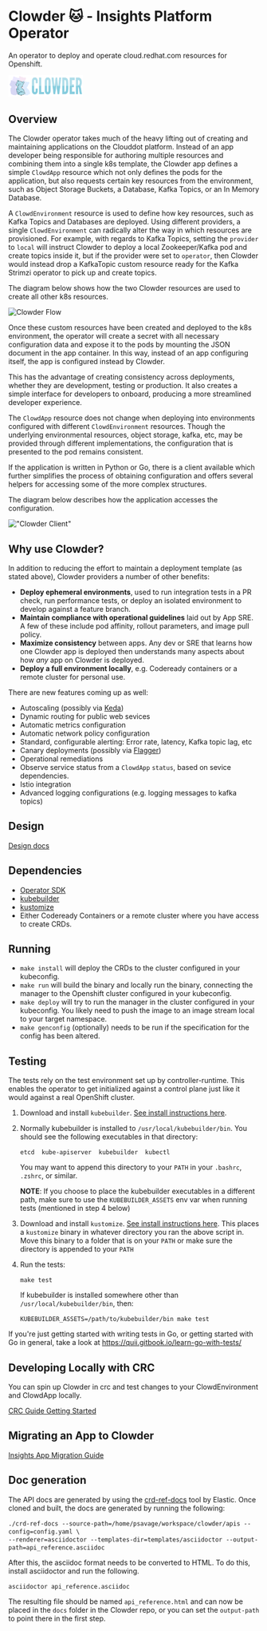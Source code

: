 # Clowder :cat: - Insights Platform Operator

An operator to deploy and operate cloud.redhat.com resources for Openshift.

<img src="clowder.svg" width="150" alt="Clowder Logo">

## Overview

The Clowder operator takes much of the heavy lifting out of creating and 
maintaining applications on the Clouddot platform. Instead of an app developer
being responsible for authoring multiple resources and combining them into a
single k8s template, the Clowder app defines a simple `ClowdApp` resource
which not only defines the pods for the application, but also requests certain
key resources from the environment, such as Object Storage Buckets, a Database,
Kafka Topics, or an In Memory Database.

A `ClowdEnvironment` resource is used to define how key resources, such as
Kafka Topics and Databases are deployed. Using different providers, a single
`ClowdEnvironment` can radically alter the way in which resources are
provisioned. For example, with regards to Kafka Topics, setting the `provider`
to `local` will instruct Clowder to deploy a local Zookeeper/Kafka pod
and create topics inside it, but if the provider were set to `operator`, then
Clowder would instead drop a KafkaTopic custom resource ready for the Kafka
Strimzi operator to pick up and create topics.

The diagram below shows how the two Clowder resources are used to create all
other k8s resources.

![Clowder Flow](images/clowder-flow.svg "Clowder Flow")

Once these custom resources have been created and deployed to the k8s
environment, the operator will create a secret with all necessary configuration
data and expose it to the pods by mounting the JSON document in the app 
container. In this way, instead of an app configuring itself, the app is
configured instead by Clowder.

This has the advantage of creating consistency across deployments, whether
they are development, testing or production. It also creates a simple interface
for developers to onboard, producing a more streamlined developer experience.

The `ClowdApp` resource does not change when deploying into environments
configured with different `ClowdEnvironment` resources. Though the underlying
environmental resources, object storage, kafka, etc, may be provided through
different implementations, the configuration that is presented to the pod
remains consistent.

If the application is written in Python or Go, there is a client available
which further simplifies the process of obtaining configuration and offers
several helpers for accessing some of the more complex structures.

The diagram below describes how the application accesses the configuration.

!["Clowder Client"](images/clowder-new.svg "Clowder Client")

## Why use Clowder?

In addition to reducing the effort to maintain a deployment template (as stated
above), Clowder providers a number of other benefits:

- **Deploy ephemeral environments**, used to run integration tests in a PR check,
  run performance tests, or deploy an isolated environment to develop against a
  feature branch.
- **Maintain compliance with operational guidelines** laid out by App SRE.  A few
  of these include pod affinity, rollout parameters, and image pull policy.
- **Maximize consistency** between apps.  Any dev or SRE that learns how one
  Clowder app is deployed then understands many aspects about how _any_ app on
  Clowder is deployed.
- **Deploy a full environment locally**, e.g. Codeready containers or a remote
  cluster for personal use.

There are new features coming up as well:

- Autoscaling (possibly via [Keda](https://github.com/kedacore/keda))
- Dynamic routing for public web sevices
- Automatic metrics configuration
- Automatic network policy configuration
- Standard, configurable alerting: Error rate, latency, Kafka topic lag, etc
- Canary deployments (possibly via [Flagger](https://github.com/weaveworks/flagger))
- Operational remediations
- Observe service status from a `ClowdApp` `status`, based on sevice dependencies.
- Istio integration
- Advanced logging configurations (e.g. logging messages to kafka topics)

## Design

[Design docs](https://github.com/RedHatInsights/clowder/tree/master/docs/)

## Dependencies

- [Operator SDK](https://github.com/operator-framework/operator-sdk/releases)
- [kubebuilder](https://github.com/kubernetes-sigs/kubebuilder/releases)
- [kustomize](https://github.com/kubernetes-sigs/kustomize/releases)
- Either Codeready Containers or a remote cluster where you have access to
  create CRDs.

## Running

- `make install` will deploy the CRDs to the cluster configured in your kubeconfig.
- `make run` will build the binary and locally run the binary, connecting the
  manager to the Openshift cluster configured in your kubeconfig.
- `make deploy` will try to run the manager in the cluster configured in your
  kubeconfig.  You likely need to push the image to an image stream local to
  your target namespace.
- `make genconfig` (optionally) needs to be run if the specification for the config
  has been altered.

## Testing

The tests rely on the test environment set up by controller-runtime.  This enables the operator to 
get initialized against a control plane just like it would against a real OpenShift cluster.

1. Download and install `kubebuilder`.
[See install instructions here](https://book.kubebuilder.io/quick-start.html#installation).

2. Normally kubebuilder is installed to `/usr/local/kubebuilder/bin`. You should see the following
executables in that directory:
    ```
    etcd  kube-apiserver  kubebuilder  kubectl
    ```
    You may want to append this directory to your `PATH` in your `.bashrc`, `.zshrc`, or similar.

    **NOTE**: If you choose to place the kubebuilder executables in a different path, make sure to
    use the `KUBEBUILDER_ASSETS` env var when running tests (mentioned in step 4 below)

3. Download and install `kustomize`.
[See install instructions here](https://kubernetes-sigs.github.io/kustomize/installation/binaries/).
This places a `kustomize` binary in whatever directory you ran the above script in. Move this binary
to a folder that is on your `PATH` or make sure the directory is appended to your `PATH`

4. Run the tests:
    ```
    make test
    ```

    If kubebuilder is installed somewhere other than `/usr/local/kubebuilder/bin`, then:
    ```
    KUBEBUILDER_ASSETS=/path/to/kubebuilder/bin make test
    ```

If you're just getting started with writing tests in Go, or getting started with Go in general, take
a look at https://quii.gitbook.io/learn-go-with-tests/

## Developing Locally with CRC

You can spin up Clowder in crc and test changes to your ClowdEnvironment and ClowdApp locally.

[CRC Guide Getting Started](https://github.com/RedHatInsights/clowder/blob/master/docs/crc-guide.md)


## Migrating an App to Clowder

[Insights App Migration Guide](https://github.com/RedHatInsights/clowder/tree/master/docs/migration)

## Doc generation

The API docs are generated by using the [crd-ref-docs](https://github.com/elastic/crd-ref-docs) tool
by Elastic. Once cloned and built, the docs are generated by running the following:

  ```
  ./crd-ref-docs --source-path=/home/psavage/workspace/clowder/apis --config=config.yaml \
  --renderer=asciidoctor --templates-dir=templates/asciidoctor --output-path=api_reference.asciidoc
  ```

After this, the asciidoc format needs to be converted to HTML. To do this, install asciidoctor and
run the following.

  ```
  asciidoctor api_reference.asciidoc
  ```

The resulting file should be named `api_reference.html` and can now be placed in the `docs` folder
in the Clowder repo, or you can set the `output-path` to point there in the first step.
